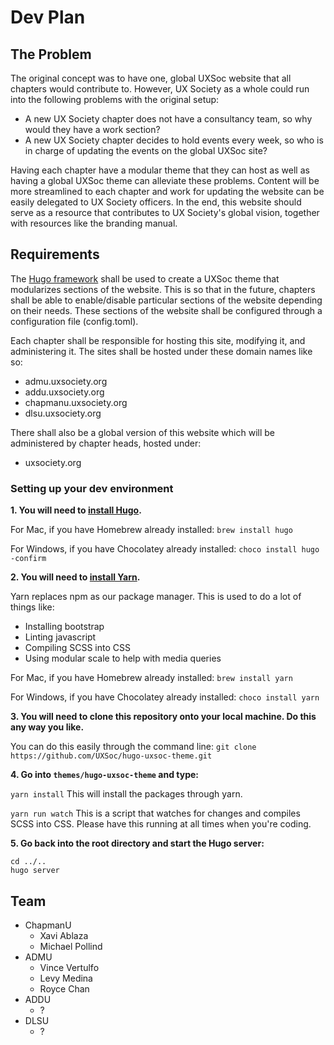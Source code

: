 # Dev Plan

## The Problem
The original concept was to have one, global UXSoc website that all chapters would contribute to.
However, UX Society as a whole could run into the following problems with the original setup:
- A new UX Society chapter does not have a consultancy team, so why would they have a work section?
- A new UX Society chapter decides to hold events every week, so who is in charge of updating the events on the global UXSoc site?

Having each chapter have a modular theme that they can host as well as having a global UXSoc theme can alleviate these problems.
Content will be more streamlined to each chapter and work for updating the website can be easily delegated to UX Society officers.
In the end, this website should serve as a resource that contributes to UX Society's global vision, together with resources like the branding manual.

## Requirements
The [Hugo framework](http://gohugo.io/) shall be used to create a UXSoc theme that modularizes sections of the website.
This is so that in the future, chapters shall be able to enable/disable particular sections of the website depending on their needs.
These sections of the website shall be configured through a configuration file (config.toml).

Each chapter shall be responsible for hosting this site, modifying it, and administering it. The sites shall be hosted under these domain names like so:
- admu.uxsociety.org
- addu.uxsociety.org
- chapmanu.uxsociety.org
- dlsu.uxsociety.org

There shall also be a global version of this website which will be administered by chapter heads, hosted under:
- uxsociety.org

### Setting up your dev environment

**1. You will need to [install Hugo](https://gohugo.io/getting-started/installing/).**

For Mac, if you have Homebrew already installed: `brew install hugo`

For Windows, if you have Chocolatey already installed: `choco install hugo -confirm`

**2. You will need to [install Yarn](https://yarnpkg.com/lang/en/docs/install/).**

Yarn replaces npm as our package manager. This is used to do a lot of things like:
- Installing bootstrap
- Linting javascript
- Compiling SCSS into CSS
- Using modular scale to help with media queries

For Mac, if you have Homebrew already installed: `brew install yarn`

For Windows, if you have Chocolatey already installed: `choco install yarn`

**3. You will need to clone this repository onto your local machine. Do this any way you like.**

You can do this easily through the command line: `git clone https://github.com/UXSoc/hugo-uxsoc-theme.git`

**4. Go into `themes/hugo-uxsoc-theme` and type:**

`yarn install`
This will install the packages through yarn.

`yarn run watch`
This is a script that watches for changes and compiles SCSS into CSS. Please have this running at all times when you're coding.

**5. Go back into the root directory and start the Hugo server:**

```
cd ../..
hugo server
```

## Team
- ChapmanU
  - Xavi Ablaza
  - Michael Pollind
- ADMU
  - Vince Vertulfo
  - Levy Medina
  - Royce Chan
- ADDU
  - ?
- DLSU
  - ?

